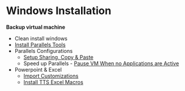 # Windows Installation 

**Backup virtual machine**

* Clean install windows
* [Install Parallels Tools](http://kb.parallels.com/en/112531)
* Parallels Configurations
  * [Setup Sharing, Copy & Paste](https://www.youtube.com/watch?v=jIrE2lja-fU)
  * Speed up Parallels - [Pause VM When no Applications are Active](http://forum.parallels.com/showthread.php?109548-Discovered-some-tricks-to-speed-up-Parallels)
* Powerpoint & Excel
  * [Import Customizations](http://www.addictivetips.com/microsoft-office/exportimport-ribbon-quick-access-toolbar-settings-office-2010/)
  * [Install TTS Excel Macros](http://www.scribd.com/doc/52612079/TTS-Turbo-Macros-v6-6)
